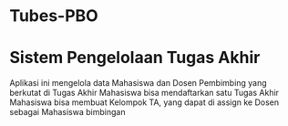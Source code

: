 # Tubes-PBO

# Sistem Pengelolaan Tugas Akhir

Aplikasi ini mengelola data Mahasiswa dan Dosen Pembimbing yang berkutat di Tugas Akhir
Mahasiswa bisa mendaftarkan satu Tugas Akhir
Mahasiswa bisa membuat Kelompok TA, yang dapat di assign ke Dosen sebagai Mahasiswa bimbingan
